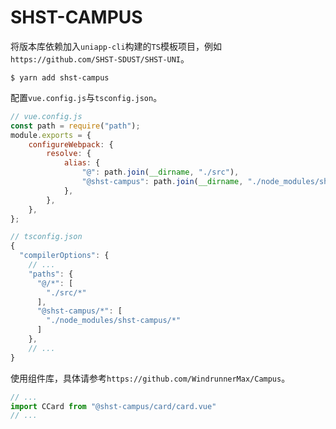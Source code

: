 # SHST-CAMPUS

将版本库依赖加入`uniapp-cli`构建的`TS`模板项目，例如`https://github.com/SHST-SDUST/SHST-UNI`。

```shell
$ yarn add shst-campus
```

配置`vue.config.js`与`tsconfig.json`。
```javascript
// vue.config.js
const path = require("path");
module.exports = {
    configureWebpack: {
        resolve: {
            alias: {
                "@": path.join(__dirname, "./src"),
                "@shst-campus": path.join(__dirname, "./node_modules/shst-campus"),
            },
        },
    },
};
```

```javascript
// tsconfig.json
{
  "compilerOptions": {
    // ...
    "paths": {
      "@/*": [
        "./src/*"
      ],
      "@shst-campus/*": [
        "./node_modules/shst-campus/*"
      ]
    },
    // ...
}
```

使用组件库，具体请参考`https://github.com/WindrunnerMax/Campus`。

```javascript
// ...
import CCard from "@shst-campus/card/card.vue"
// ...
```